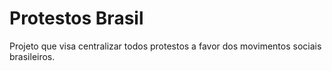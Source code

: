 # Protestos Brasil

Projeto que visa centralizar todos protestos a favor dos movimentos sociais brasileiros.

